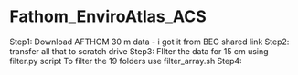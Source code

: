 # Fathom_EnviroAtlas_ACS

Step1: Download AFTHOM 30 m data - i got it from BEG shared link
Step2: transfer all that to scratch drive
Step3: FIlter the data for 15 cm using filter.py script
  To filter the 19 folders use filter_array.sh
Step4:
